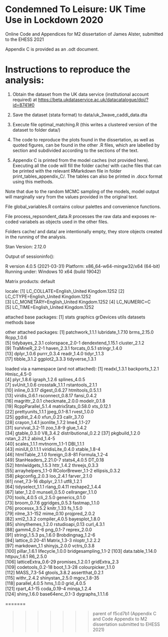 # Condemned To Leisure: UK Time Use in Lockdown 2020
 Online Code and Appendices for M2 dissertation of James Alster, submitted to the EHESS 2021

Appendix C is provided as an .odt document.

# Instructions to reproduce the analysis: 
 
 1. Obtain the dataset from the UK data service (institutional account required) at https://beta.ukdataservice.ac.uk/datacatalogue/doi/?id=8741#0

 2. Save the dataset (stata format) to data/uk_3wave_caddi_data.dta 

 3. Execute file optimal_matching.R (this writes a clustered version of the dataset to folder data/)

 4. The code to reproduce the plots found in the dissertation, as well as quoted figures, can be found in the other .R files, which are labelled by section and subdivided according to the sections of the text.

 5. Appendix C is printed from the model caches (not provided here). Executing all the code will fill the folder cache/ with cache files that can be printed with the relevant RMarkdown file in folder print_tables_appendix_C/. The tables can also be printed in .docx format using this methods.

Note that due to the random MCMC sampling of the models, model output will marginally vary from the values provided in the original text.

File global_variables.R contains colour palettes and convenience functions.

File process_repsondent_data.R processes the raw data and exposes re-coded variabels as objects used in the other files.

Folders cache/ and data/ are intentionally empty, they store objects created in the running of the analysis.

Stan Version: 2.12.0

Output of sessioninfo(): 

R version 4.0.5 (2021-03-31)
Platform: x86_64-w64-mingw32/x64 (64-bit)
Running under: Windows 10 x64 (build 19042)

Matrix products: default

locale:
[1] LC_COLLATE=English_United Kingdom.1252 
[2] LC_CTYPE=English_United Kingdom.1252   
[3] LC_MONETARY=English_United Kingdom.1252
[4] LC_NUMERIC=C                           
[5] LC_TIME=English_United Kingdom.1252    

attached base packages:
[1] stats     graphics  grDevices utils     datasets  methods   base     

other attached packages:
 [1] patchwork_1.1.1   lubridate_1.7.10  brms_2.15.0       Rcpp_1.0.6       
 [5] tidybayes_2.3.1   colorspace_2.0-1  dendextend_1.15.1 cluster_2.1.2    
 [9] TraMineR_2.2-1    haven_2.3.1       forcats_0.5.1     stringr_1.4.0    
[13] dplyr_1.0.6       purrr_0.3.4       readr_1.4.0       tidyr_1.1.3      
[17] tibble_3.1.2      ggplot2_3.3.3     tidyverse_1.3.1  

loaded via a namespace (and not attached):
  [1] readxl_1.3.1         backports_1.2.1      Hmisc_4.5-0         
  [4] plyr_1.8.6           igraph_1.2.6         splines_4.0.5       
  [7] svUnit_1.0.6         crosstalk_1.1.1      rstantools_2.1.1    
 [10] inline_0.3.17        digest_0.6.27        htmltools_0.5.1.1   
 [13] viridis_0.6.1        rsconnect_0.8.17     fansi_0.4.2         
 [16] magrittr_2.0.1       checkmate_2.0.0      modelr_0.1.8        
 [19] RcppParallel_5.1.4   matrixStats_0.58.0   xts_0.12.1          
 [22] prettyunits_1.1.1    jpeg_0.1-8.1         rvest_1.0.0         
 [25] ggdist_2.4.0         xfun_0.23            callr_3.7.0         
 [28] crayon_1.4.1         jsonlite_1.7.2       lme4_1.1-27         
 [31] survival_3.2-11      zoo_1.8-9            glue_1.4.2          
 [34] gtable_0.3.0         V8_3.4.2             distributional_0.2.2
 [37] pkgbuild_1.2.0       rstan_2.21.2         abind_1.4-5         
 [40] scales_1.1.1         mvtnorm_1.1-1        DBI_1.1.1           
 [43] miniUI_0.1.1.1       viridisLite_0.4.0    xtable_1.8-4        
 [46] htmlTable_2.1.0      foreign_0.8-81       Formula_1.2-4       
 [49] StanHeaders_2.21.0-7 stats4_4.0.5         DT_0.18             
 [52] htmlwidgets_1.5.3    httr_1.4.2           threejs_0.3.3       
 [55] arrayhelpers_1.1-0   RColorBrewer_1.1-2   ellipsis_0.3.2      
 [58] pkgconfig_2.0.3      loo_2.4.1            farver_2.1.0        
 [61] nnet_7.3-16          dbplyr_2.1.1         utf8_1.2.1          
 [64] tidyselect_1.1.1     rlang_0.4.11         reshape2_1.4.4      
 [67] later_1.2.0          munsell_0.5.0        cellranger_1.1.0    
 [70] tools_4.0.5          cli_2.5.0            generics_0.1.0      
 [73] broom_0.7.6          ggridges_0.5.3       fastmap_1.1.0       
 [76] processx_3.5.2       knitr_1.33           fs_1.5.0            
 [79] nlme_3.1-152         mime_0.10            projpred_2.0.2      
 [82] xml2_1.3.2           compiler_4.0.5       bayesplot_1.8.0     
 [85] shinythemes_1.2.0    rstudioapi_0.13      curl_4.3.1          
 [88] gamm4_0.2-6          png_0.1-7            reprex_2.0.0        
 [91] stringi_1.5.3        ps_1.6.0             Brobdingnag_1.2-6   
 [94] lattice_0.20-41      Matrix_1.3-3         nloptr_1.2.2.2      
 [97] markdown_1.1         shinyjs_2.0.0        vctrs_0.3.8         
[100] pillar_1.6.1         lifecycle_1.0.0      bridgesampling_1.1-2
[103] data.table_1.14.0    httpuv_1.6.1         R6_2.5.0            
[106] latticeExtra_0.6-29  promises_1.2.0.1     gridExtra_2.3       
[109] codetools_0.2-18     boot_1.3-28          colourpicker_1.1.0  
[112] MASS_7.3-54          gtools_3.8.2         assertthat_0.2.1    
[115] withr_2.4.2          shinystan_2.5.0      mgcv_1.8-35         
[118] parallel_4.0.5       hms_1.0.0            grid_4.0.5          
[121] rpart_4.1-15         coda_0.19-4          minqa_1.2.4         
[124] shiny_1.6.0          base64enc_0.1-3      dygraphs_1.1.1.6 

=======
>>>>>>> parent of f5cd7b1 (Appendix C and Code Appendix to M2 dissertation submitted to EHESS 2021)
